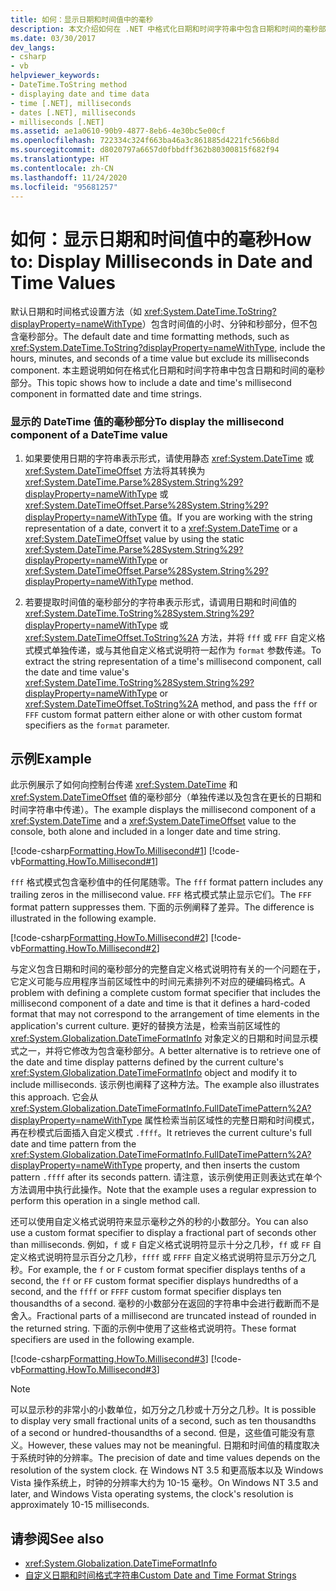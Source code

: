 ```yaml
---
title: 如何：显示日期和时间值中的毫秒
description: 本文介绍如何在 .NET 中格式化日期和时间字符串中包含日期和时间的毫秒部分。
ms.date: 03/30/2017
dev_langs:
- csharp
- vb
helpviewer_keywords:
- DateTime.ToString method
- displaying date and time data
- time [.NET], milliseconds
- dates [.NET], milliseconds
- milliseconds [.NET]
ms.assetid: ae1a0610-90b9-4877-8eb6-4e30bc5e00cf
ms.openlocfilehash: 722334c324f663ba46a3c861885d4221fc566b8d
ms.sourcegitcommit: d8020797a6657d0fbbdff362b80300815f682f94
ms.translationtype: HT
ms.contentlocale: zh-CN
ms.lasthandoff: 11/24/2020
ms.locfileid: "95681257"
---
```

# <a name="how-to-display-milliseconds-in-date-and-time-values"></a><span data-ttu-id="57c17-103">如何：显示日期和时间值中的毫秒</span><span class="sxs-lookup"><span data-stu-id="57c17-103">How to: Display Milliseconds in Date and Time Values</span></span>

<span data-ttu-id="57c17-104">默认日期和时间格式设置方法（如 <xref:System.DateTime.ToString?displayProperty=nameWithType>）包含时间值的小时、分钟和秒部分，但不包含毫秒部分。</span><span class="sxs-lookup"><span data-stu-id="57c17-104">The default date and time formatting methods, such as <xref:System.DateTime.ToString?displayProperty=nameWithType>, include the hours, minutes, and seconds of a time value but exclude its milliseconds component.</span></span> <span data-ttu-id="57c17-105">本主题说明如何在格式化日期和时间字符串中包含日期和时间的毫秒部分。</span><span class="sxs-lookup"><span data-stu-id="57c17-105">This topic shows how to include a date and time's millisecond component in formatted date and time strings.</span></span>  
  
### <a name="to-display-the-millisecond-component-of-a-datetime-value"></a><span data-ttu-id="57c17-106">显示的 DateTime 值的毫秒部分</span><span class="sxs-lookup"><span data-stu-id="57c17-106">To display the millisecond component of a DateTime value</span></span>  
  
1. <span data-ttu-id="57c17-107">如果要使用日期的字符串表示形式，请使用静态 <xref:System.DateTime> 或 <xref:System.DateTimeOffset> 方法将其转换为 <xref:System.DateTime.Parse%28System.String%29?displayProperty=nameWithType> 或 <xref:System.DateTimeOffset.Parse%28System.String%29?displayProperty=nameWithType> 值。</span><span class="sxs-lookup"><span data-stu-id="57c17-107">If you are working with the string representation of a date, convert it to a <xref:System.DateTime> or a <xref:System.DateTimeOffset> value by using the static <xref:System.DateTime.Parse%28System.String%29?displayProperty=nameWithType> or <xref:System.DateTimeOffset.Parse%28System.String%29?displayProperty=nameWithType> method.</span></span>  
  
2. <span data-ttu-id="57c17-108">若要提取时间值的毫秒部分的字符串表示形式，请调用日期和时间值的 <xref:System.DateTime.ToString%28System.String%29?displayProperty=nameWithType> 或 <xref:System.DateTimeOffset.ToString%2A> 方法，并将 `fff` 或 `FFF` 自定义格式模式单独传递，或与其他自定义格式说明符一起作为 `format` 参数传递。</span><span class="sxs-lookup"><span data-stu-id="57c17-108">To extract the string representation of a time's millisecond component, call the date and time value's <xref:System.DateTime.ToString%28System.String%29?displayProperty=nameWithType> or <xref:System.DateTimeOffset.ToString%2A> method, and pass the `fff` or `FFF` custom format pattern either alone or with other custom format specifiers as the `format` parameter.</span></span>  
  
## <a name="example"></a><span data-ttu-id="57c17-109">示例</span><span class="sxs-lookup"><span data-stu-id="57c17-109">Example</span></span>  

 <span data-ttu-id="57c17-110">此示例展示了如何向控制台传递 <xref:System.DateTime> 和 <xref:System.DateTimeOffset> 值的毫秒部分（单独传递以及包含在更长的日期和时间字符串中传递）。</span><span class="sxs-lookup"><span data-stu-id="57c17-110">The example displays the millisecond component of a <xref:System.DateTime> and a <xref:System.DateTimeOffset> value to the console, both alone and included in a longer date and time string.</span></span>  
  
 [!code-csharp[Formatting.HowTo.Millisecond#1](../../../samples/snippets/csharp/VS_Snippets_CLR/Formatting.HowTo.Millisecond/cs/Millisecond.cs#1)]
 [!code-vb[Formatting.HowTo.Millisecond#1](../../../samples/snippets/visualbasic/VS_Snippets_CLR/Formatting.HowTo.Millisecond/vb/Millisecond.vb#1)]  
  
 <span data-ttu-id="57c17-111">`fff` 格式模式包含毫秒值中的任何尾随零。</span><span class="sxs-lookup"><span data-stu-id="57c17-111">The `fff` format pattern includes any trailing zeros in the millisecond value.</span></span> <span data-ttu-id="57c17-112">`FFF` 格式模式禁止显示它们。</span><span class="sxs-lookup"><span data-stu-id="57c17-112">The `FFF` format pattern suppresses them.</span></span> <span data-ttu-id="57c17-113">下面的示例阐释了差异。</span><span class="sxs-lookup"><span data-stu-id="57c17-113">The difference is illustrated in the following example.</span></span>  
  
 [!code-csharp[Formatting.HowTo.Millisecond#2](../../../samples/snippets/csharp/VS_Snippets_CLR/Formatting.HowTo.Millisecond/cs/Millisecond.cs#2)]
 [!code-vb[Formatting.HowTo.Millisecond#2](../../../samples/snippets/visualbasic/VS_Snippets_CLR/Formatting.HowTo.Millisecond/vb/Millisecond.vb#2)]  
  
 <span data-ttu-id="57c17-114">与定义包含日期和时间的毫秒部分的完整自定义格式说明符有关的一个问题在于，它定义可能与应用程序当前区域性中的时间元素排列不对应的硬编码格式。</span><span class="sxs-lookup"><span data-stu-id="57c17-114">A problem with defining a complete custom format specifier that includes the millisecond component of a date and time is that it defines a hard-coded format that may not correspond to the arrangement of time elements in the application's current culture.</span></span> <span data-ttu-id="57c17-115">更好的替换方法是，检索当前区域性的 <xref:System.Globalization.DateTimeFormatInfo> 对象定义的日期和时间显示模式之一，并将它修改为包含毫秒部分。</span><span class="sxs-lookup"><span data-stu-id="57c17-115">A better alternative is to retrieve one of the date and time display patterns defined by the current culture's <xref:System.Globalization.DateTimeFormatInfo> object and modify it to include milliseconds.</span></span> <span data-ttu-id="57c17-116">该示例也阐释了这种方法。</span><span class="sxs-lookup"><span data-stu-id="57c17-116">The example also illustrates this approach.</span></span> <span data-ttu-id="57c17-117">它会从 <xref:System.Globalization.DateTimeFormatInfo.FullDateTimePattern%2A?displayProperty=nameWithType> 属性检索当前区域性的完整日期和时间模式，再在秒模式后面插入自定义模式 `.ffff`。</span><span class="sxs-lookup"><span data-stu-id="57c17-117">It retrieves the current culture's full date and time pattern from the <xref:System.Globalization.DateTimeFormatInfo.FullDateTimePattern%2A?displayProperty=nameWithType> property, and then inserts the custom pattern `.ffff` after its seconds pattern.</span></span> <span data-ttu-id="57c17-118">请注意，该示例使用正则表达式在单个方法调用中执行此操作。</span><span class="sxs-lookup"><span data-stu-id="57c17-118">Note that the example uses a regular expression to perform this operation in a single method call.</span></span>  
  
 <span data-ttu-id="57c17-119">还可以使用自定义格式说明符来显示毫秒之外的秒的小数部分。</span><span class="sxs-lookup"><span data-stu-id="57c17-119">You can also use a custom format specifier to display a fractional part of seconds other than milliseconds.</span></span> <span data-ttu-id="57c17-120">例如，`f` 或 `F` 自定义格式说明符显示十分之几秒，`ff` 或 `FF` 自定义格式说明符显示百分之几秒，`ffff` 或 `FFFF` 自定义格式说明符显示万分之几秒。</span><span class="sxs-lookup"><span data-stu-id="57c17-120">For example, the `f` or `F` custom format specifier displays tenths of a second, the `ff` or `FF` custom format specifier displays hundredths of a second, and the `ffff` or `FFFF` custom format specifier displays ten thousandths of a second.</span></span> <span data-ttu-id="57c17-121">毫秒的小数部分在返回的字符串中会进行截断而不是舍入。</span><span class="sxs-lookup"><span data-stu-id="57c17-121">Fractional parts of a millisecond are truncated instead of rounded in the returned string.</span></span> <span data-ttu-id="57c17-122">下面的示例中使用了这些格式说明符。</span><span class="sxs-lookup"><span data-stu-id="57c17-122">These format specifiers are used in the following example.</span></span>  
  
 [!code-csharp[Formatting.HowTo.Millisecond#3](../../../samples/snippets/csharp/VS_Snippets_CLR/Formatting.HowTo.Millisecond/cs/Millisecond.cs#3)]
 [!code-vb[Formatting.HowTo.Millisecond#3](../../../samples/snippets/visualbasic/VS_Snippets_CLR/Formatting.HowTo.Millisecond/vb/Millisecond.vb#3)]  
  
> [!NOTE]
> <span data-ttu-id="57c17-123">可以显示秒的非常小的小数单位，如万分之几秒或十万分之几秒。</span><span class="sxs-lookup"><span data-stu-id="57c17-123">It is possible to display very small fractional units of a second, such as ten thousandths of a second or hundred-thousandths of a second.</span></span> <span data-ttu-id="57c17-124">但是，这些值可能没有意义。</span><span class="sxs-lookup"><span data-stu-id="57c17-124">However, these values may not be meaningful.</span></span> <span data-ttu-id="57c17-125">日期和时间值的精度取决于系统时钟的分辨率。</span><span class="sxs-lookup"><span data-stu-id="57c17-125">The precision of date and time values depends on the resolution of the system clock.</span></span> <span data-ttu-id="57c17-126">在 Windows NT 3.5 和更高版本以及 Windows Vista 操作系统上，时钟的分辨率大约为 10-15 毫秒。</span><span class="sxs-lookup"><span data-stu-id="57c17-126">On Windows NT 3.5 and later, and Windows Vista operating systems, the clock's resolution is approximately 10-15 milliseconds.</span></span>  
  
## <a name="see-also"></a><span data-ttu-id="57c17-127">请参阅</span><span class="sxs-lookup"><span data-stu-id="57c17-127">See also</span></span>

- <xref:System.Globalization.DateTimeFormatInfo>
- [<span data-ttu-id="57c17-128">自定义日期和时间格式字符串</span><span class="sxs-lookup"><span data-stu-id="57c17-128">Custom Date and Time Format Strings</span></span>](custom-date-and-time-format-strings.md)
